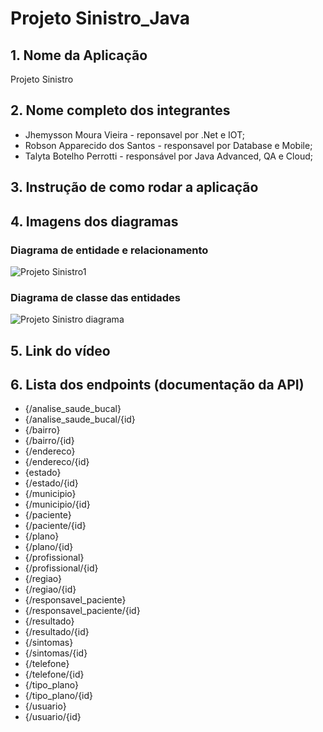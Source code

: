 # Projeto Sinistro_Java

## 1. Nome da Aplicação

Projeto Sinistro

## 2. Nome completo dos integrantes

* Jhemysson Moura Vieira - reponsavel por .Net e IOT;
* Robson Apparecido dos Santos - responsavel por  Database e Mobile; 
* Talyta Botelho Perrotti - responsável por Java Advanced, QA e Cloud;

## 3. Instrução de como rodar a aplicação

## 4. Imagens dos diagramas 

### Diagrama de entidade e relacionamento
![Projeto Sinistro1](https://github.com/user-attachments/assets/d5b36ea9-a35b-4c51-a8fe-9cfb69f60259)

### Diagrama de classe das entidades
![Projeto Sinistro diagrama](https://github.com/user-attachments/assets/e8080e7c-746d-4304-b201-04bfe67efaaf)

## 5. Link do vídeo


## 6. Lista dos endpoints (documentação da API)
* {/analise_saude_bucal}
* {/analise_saude_bucal/{id}
* {/bairro}
* {/bairro/{id}
* {/endereco}
* {/endereco/{id}
* {estado}
* {/estado/{id}
* {/municipio}
* {/municipio/{id}
* {/paciente}
* {/paciente/{id}
* {/plano}
* {/plano/{id}
* {/profissional}
* {/profissional/{id}
* {/regiao}
* {/regiao/{id}
* {/responsavel_paciente}
* {/responsavel_paciente/{id}
* {/resultado}
* {/resultado/{id}
* {/sintomas}
* {/sintomas/{id}
* {/telefone}
* {/telefone/{id}
* {/tipo_plano}
* {/tipo_plano/{id}
* {/usuario}
* {/usuario/{id}

